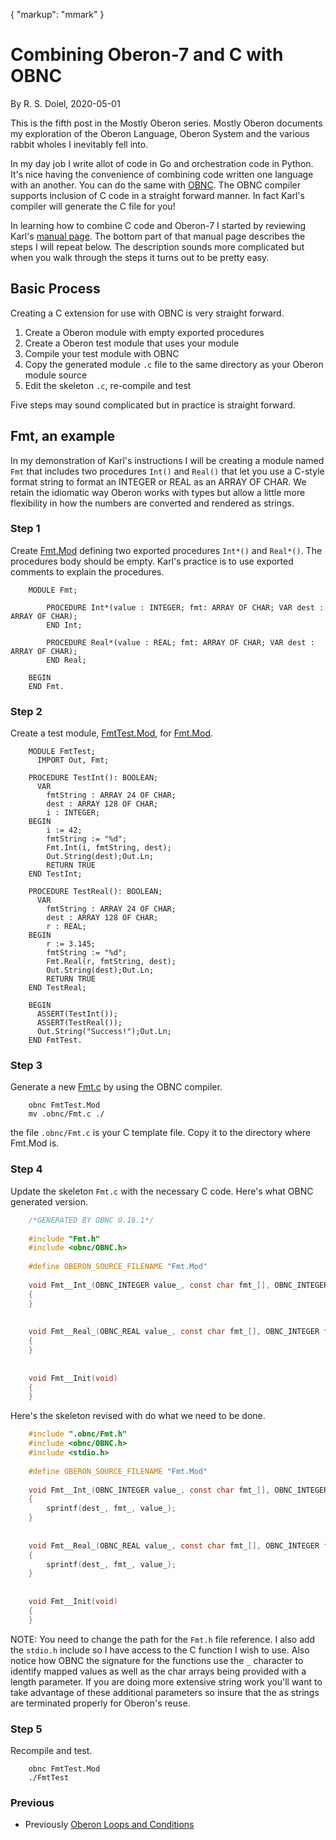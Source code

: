 {
    "markup": "mmark"
}

# Combining Oberon-7 and C with OBNC

By R. S. Doiel, 2020-05-01

This is the fifth post in the Mostly Oberon series. Mostly Oberon documents my exploration of the Oberon Language, Oberon System and the various rabbit wholes I inevitably fell into.

In my day job I write allot of code in Go and 
orchestration code in Python.  It's nice having 
the convenience of combining code written one 
language with an another.  You can do the same 
with [OBNC](https://miasap.se/obnc/).  The OBNC 
compiler supports inclusion of C code in a 
straight forward manner. In fact Karl's compiler
will generate the C file for you!

In learning how to combine C code and Oberon-7
I started by reviewing Karl's [manual page](https://miasap.se/obnc/man/obnc.txt).
The bottom part of that manual page describes
the steps I will repeat below. The description
sounds more complicated but when you walk through
the steps it turns out to be pretty easy.

## Basic Process

Creating a C extension for use with OBNC is very
straight forward.

1. Create a Oberon module with empty exported procedures
2. Create a Oberon test module that uses your module
3. Compile your test module with OBNC
4. Copy the generated module `.c` file to the same directory as your Oberon module source 
5. Edit the skeleton `.c`,  re-compile and test

Five steps may sound complicated but in practice is 
straight forward.  

## Fmt, an example

In my demonstration of Karl's instructions I will be
creating a module named `Fmt` that includes two
procedures `Int()` and `Real()` that let you use
a C-style format string to format an INTEGER
or REAL as an ARRAY OF CHAR. We retain the idiomatic
way Oberon works with types but allow a little more
flexibility in how the numbers are converted and
rendered as strings.

### Step 1

Create [Fmt.Mod](Fmt.Mod) defining two exported procedures
`Int*()` and `Real*()`. The procedures body should be
empty. Karl's practice is to use exported comments to
explain the procedures.

```Oberon
    MODULE Fmt;

    	PROCEDURE Int*(value : INTEGER; fmt: ARRAY OF CHAR; VAR dest : ARRAY OF CHAR);
    	END Int;
    
    	PROCEDURE Real*(value : REAL; fmt: ARRAY OF CHAR; VAR dest : ARRAY OF CHAR);
    	END Real;
    
    BEGIN
    END Fmt.
```

### Step 2

Create a test module, [FmtTest.Mod](FmtTest.Mod), for 
[Fmt.Mod](Fmt.Mod).

```Oberon
    MODULE FmtTest;
      IMPORT Out, Fmt;
    
    PROCEDURE TestInt(): BOOLEAN;
      VAR
        fmtString : ARRAY 24 OF CHAR;
        dest : ARRAY 128 OF CHAR;
        i : INTEGER;
    BEGIN
        i := 42;
        fmtString := "%d";
        Fmt.Int(i, fmtString, dest);
        Out.String(dest);Out.Ln;
        RETURN TRUE
    END TestInt;
    
    PROCEDURE TestReal(): BOOLEAN;
      VAR
        fmtString : ARRAY 24 OF CHAR;
        dest : ARRAY 128 OF CHAR;
        r : REAL;
    BEGIN
        r := 3.145;
        fmtString := "%d";
        Fmt.Real(r, fmtString, dest);
        Out.String(dest);Out.Ln;
        RETURN TRUE
    END TestReal;
    
    BEGIN
      ASSERT(TestInt());
      ASSERT(TestReal());
      Out.String("Success!");Out.Ln;
    END FmtTest.
```

### Step 3

Generate a new [Fmt.c](Fmt.c) by using the 
OBNC compiler.

```shell
    obnc FmtTest.Mod
    mv .obnc/Fmt.c ./
```

the file `.obnc/Fmt.c` is your C template file. Copy it
to the directory where Fmt.Mod is.

### Step 4

Update the skeleton `Fmt.c` with the necessary C code.
Here's what OBNC generated version.

```c
    /*GENERATED BY OBNC 0.16.1*/
    
    #include "Fmt.h"
    #include <obnc/OBNC.h>
    
    #define OBERON_SOURCE_FILENAME "Fmt.Mod"
    
    void Fmt__Int_(OBNC_INTEGER value_, const char fmt_[], OBNC_INTEGER fmt_len, char dest_[], OBNC_INTEGER dest_len)
    {
    }
    
    
    void Fmt__Real_(OBNC_REAL value_, const char fmt_[], OBNC_INTEGER fmt_len, char dest_[], OBNC_INTEGER dest_len)
    {
    }
    
    
    void Fmt__Init(void)
    {
    }
```

Here's the skeleton revised with do what we need to be done.

```c
    #include ".obnc/Fmt.h"
    #include <obnc/OBNC.h>
    #include <stdio.h>
    
    #define OBERON_SOURCE_FILENAME "Fmt.Mod"
    
    void Fmt__Int_(OBNC_INTEGER value_, const char fmt_[], OBNC_INTEGER fmt_len, char dest_[], OBNC_INTEGER dest_len)
    {
        sprintf(dest_, fmt_, value_);
    }
    
    
    void Fmt__Real_(OBNC_REAL value_, const char fmt_[], OBNC_INTEGER fmt_len, char dest_[], OBNC_INTEGER dest_len)
    {
        sprintf(dest_, fmt_, value_);
    }
    
    
    void Fmt__Init(void)
    {
    }
```

NOTE: You need to change the path for the `Fmt.h` file reference.
I also add the `stdio.h` include so I have access to the C
function I wish to use. Also notice how OBNC the signature
for the functions use the `_` character to identify mapped values
as well as the char arrays being provided with a length parameter.
If you are doing more extensive string work you'll want to take
advantage of these additional parameters so insure that the
as strings are terminated properly for Oberon's reuse.


### Step 5

Recompile and test.

```shell
    obnc FmtTest.Mod
    ./FmtTest
```

### Previous

+ Previously [Oberon Loops and Conditions](../../04/19/Mostly-Oberon-Loops-and-Conditions.html)


